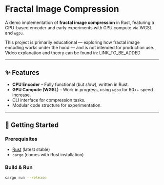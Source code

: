 # Fractal Image Compression

A demo implementation of **fractal image compression** in Rust, featuring a CPU-based encoder and early experiments with GPU compute via WGSL and `wgpu`.

This project is primarily educational — exploring how fractal image encoding works under the hood — and is not intended for production use. Video explanation and theory can be found in: LINK_TO_BE_ADDED

---

## ✨ Features

- **CPU Encoder** – Fully functional (but *slow*), written in Rust.  
- **GPU Compute (WGSL)** – Work in progress, using `wgpu` for 60x+ speed increase.  
- CLI interface for compression tasks.  
- Modular code structure for experimentation.  

---

## 🚀 Getting Started

### Prerequisites
- [Rust](https://www.rust-lang.org/) (latest stable)
- `cargo` (comes with Rust installation)

### Build & Run
```bash
cargo run --release
